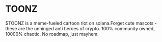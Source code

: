 # TOONZ
$TOONZ is a meme-fueled cartoon riot on solana.Forget cute mascots - these are the unhinged anti heroes of crypto. 100% community owned, 10000% chaotic. No roadmap, just mayhem.
